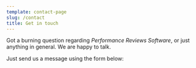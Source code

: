 ```yaml
---
template: contact-page
slug: /contact
title: Get in touch
---
```

Got a burning question regarding *Performance Reviews Software*, or just anything in general. We are happy to talk.

Just send us a message using the form below: